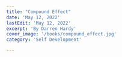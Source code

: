 ```yaml
---
title: "Compound Effect"
date: 'May 12, 2022'
lastEdit: 'May 12, 2022'
excerpt: 'By Darren Hardy'
cover_image: '/books/compound_effect.jpg'
category: 'Self Development'

---
```


